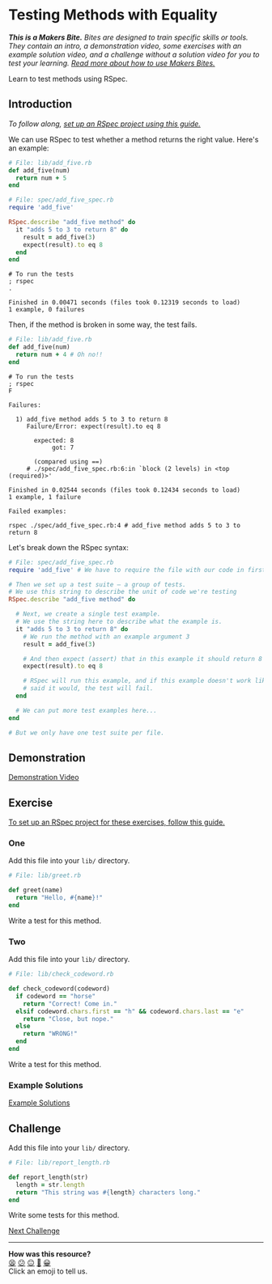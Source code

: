 # Testing Methods with Equality

_**This is a Makers Bite.** Bites are designed to train specific skills or
tools. They contain an intro, a demonstration video, some exercises with an
example solution video, and a challenge without a solution video for you to test
your learning. [Read more about how to use Makers
Bites.](https://github.com/makersacademy/course/blob/main/labels/bites.md)_

Learn to test methods using RSpec.

## Introduction

_To follow along, [set up an RSpec project using this
guide.](../pills/setting_up_an_rspec_project.md)_

We can use RSpec to test whether a method returns the right value. Here's an
example:

```ruby
# File: lib/add_five.rb
def add_five(num)
  return num + 5
end
```

```ruby
# File: spec/add_five_spec.rb
require 'add_five'

RSpec.describe "add_five method" do
  it "adds 5 to 3 to return 8" do
    result = add_five(3)
    expect(result).to eq 8
  end
end
```

```shell
# To run the tests
; rspec
.

Finished in 0.00471 seconds (files took 0.12319 seconds to load)
1 example, 0 failures
```

Then, if the method is broken in some way, the test fails.

```ruby
# File: lib/add_five.rb
def add_five(num)
  return num + 4 # Oh no!!
end
```

```shell
# To run the tests
; rspec
F

Failures:

  1) add_five method adds 5 to 3 to return 8
     Failure/Error: expect(result).to eq 8

       expected: 8
            got: 7

       (compared using ==)
     # ./spec/add_five_spec.rb:6:in `block (2 levels) in <top (required)>'

Finished in 0.02544 seconds (files took 0.12434 seconds to load)
1 example, 1 failure

Failed examples:

rspec ./spec/add_five_spec.rb:4 # add_five method adds 5 to 3 to return 8
```

Let's break down the RSpec syntax:

```ruby
# File: spec/add_five_spec.rb
require 'add_five' # We have to require the file with our code in first.

# Then we set up a test suite — a group of tests.
# We use this string to describe the unit of code we're testing
RSpec.describe "add_five method" do

  # Next, we create a single test example.
  # We use the string here to describe what the example is.
  it "adds 5 to 3 to return 8" do
    # We run the method with an example argument 3
    result = add_five(3)

    # And then expect (assert) that in this example it should return 8
    expect(result).to eq 8

    # RSpec will run this example, and if this example doesn't work like you
    # said it would, the test will fail.
  end

  # We can put more test examples here...
end

# But we only have one test suite per file.
```

## Demonstration

[Demonstration Video](https://www.youtube.com/watch?v=8vWmgQ3WCU0&t=0s)

## Exercise

[To set up an RSpec project for these exercises, follow this guide.](../pills/setting_up_an_rspec_project.md)

### One

Add this file into your `lib/` directory.

```ruby
# File: lib/greet.rb

def greet(name)
  return "Hello, #{name}!"
end
```

Write a test for this method.

### Two

Add this file into your `lib/` directory.

```ruby
# File: lib/check_codeword.rb

def check_codeword(codeword)
  if codeword == "horse"
    return "Correct! Come in."
  elsif codeword.chars.first == "h" && codeword.chars.last == "e"
    return "Close, but nope."
  else
    return "WRONG!"
  end
end
```

Write a test for this method.

### Example Solutions

[Example Solutions](https://www.youtube.com/watch?v=8vWmgQ3WCU0&t=469s)

## Challenge

Add this file into your `lib/` directory.

```ruby
# File: lib/report_length.rb

def report_length(str)
  length = str.length
  return "This string was #{length} characters long."
end
```

Write some tests for this method.


[Next Challenge](02_testing_classes_with_equality_bite.md)

<!-- BEGIN GENERATED SECTION DO NOT EDIT -->

---

**How was this resource?**  
[😫](https://airtable.com/shrUJ3t7KLMqVRFKR?prefill_Repository=makersacademy/golden-square&prefill_File=testing_bites/01_testing_methods_with_equality_bite.md&prefill_Sentiment=😫) [😕](https://airtable.com/shrUJ3t7KLMqVRFKR?prefill_Repository=makersacademy/golden-square&prefill_File=testing_bites/01_testing_methods_with_equality_bite.md&prefill_Sentiment=😕) [😐](https://airtable.com/shrUJ3t7KLMqVRFKR?prefill_Repository=makersacademy/golden-square&prefill_File=testing_bites/01_testing_methods_with_equality_bite.md&prefill_Sentiment=😐) [🙂](https://airtable.com/shrUJ3t7KLMqVRFKR?prefill_Repository=makersacademy/golden-square&prefill_File=testing_bites/01_testing_methods_with_equality_bite.md&prefill_Sentiment=🙂) [😀](https://airtable.com/shrUJ3t7KLMqVRFKR?prefill_Repository=makersacademy/golden-square&prefill_File=testing_bites/01_testing_methods_with_equality_bite.md&prefill_Sentiment=😀)  
Click an emoji to tell us.

<!-- END GENERATED SECTION DO NOT EDIT -->
